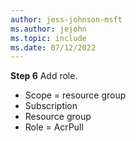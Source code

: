 ```yaml
---
author: jess-johnson-msft
ms.author: jejohn
ms.topic: include
ms.date: 07/12/2022
---
```


**Step 6** Add role.

* Scope = resource group
* Subscription
* Resource group
* Role = AcrPull
